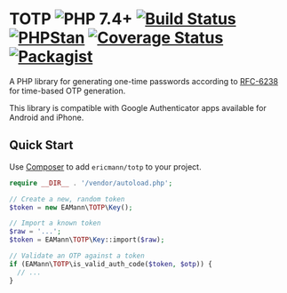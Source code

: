 # TOTP ![PHP 7.4+][php-image] [![Build Status][build-image]][build-url] [![PHPStan][phpstan-image]][phpstan-url] [![Coverage Status][coveralls-image]][coveralls-url] [![Packagist][packagist-image]][packagist-url]

A PHP library for generating one-time passwords according to [RFC-6238](http://tools.ietf.org/html/rfc6238) for time-based OTP generation.

This library is compatible with Google Authenticator apps available for Android and iPhone.

## Quick Start

Use [Composer](https://getcomposer.org/) to add `ericmann/totp` to your project.

```php
require __DIR__ . '/vendor/autoload.php';

// Create a new, random token
$token = new EAMann\TOTP\Key();

// Import a known token
$raw = '...';
$token = EAMann\TOTP\Key::import($raw);

// Validate an OTP against a token
if (EAMann\TOTP\is_valid_auth_code($token, $otp)) {
  // ...
}
```


[php-image]: https://img.shields.io/badge/php-7.4%2B-green.svg
[packagist-image]: https://img.shields.io/packagist/dt/ericmann/totp.svg
[packagist-url]: https://packagist.org/packages/ericmann/totp
[phpstan-image]: https://github.com/ericmann/totp/actions/workflows/analysis.yml/badge.svg
[phpstan-url]: https://github.com/ericmann/totp/actions/workflows/analysis.yml
[build-image]: https://github.com/ericmann/totp/actions/workflows/build.yml/badge.svg
[build-url]: https://github.com/ericmann/totp/actions/workflows/build.yml
[coveralls-image]: https://coveralls.io/repos/github/ericmann/totp/badge.svg?branch=master
[coveralls-url]: https://coveralls.io/github/ericmann/totp?branch=master
